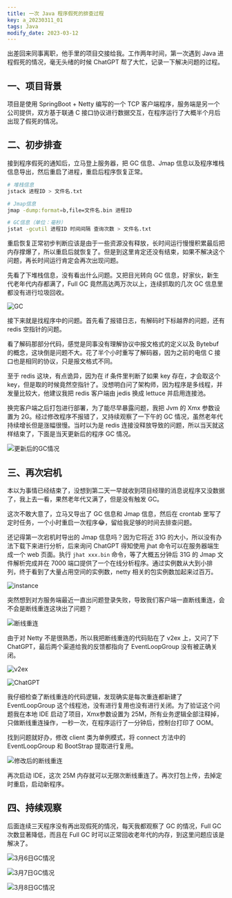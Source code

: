 ```yaml
---
title: 一次 Java 程序假死的排查过程
key: a_20230311_01
tags: Java
modify_date: 2023-03-12
---
```


出差回来同事离职，他手里的项目交接给我。工作两年时间，第一次遇到 Java 进程假死的情况，毫无头绪的时候 ChatGPT 帮了大忙，记录一下解决问题的过程。

<!--more-->

## 一、项目背景

项目是使用 SpringBoot + Netty 编写的一个 TCP 客户端程序，服务端是另一个公司提供，双方基于联通 C 接口协议进行数据交互，在程序运行了大概半个月后出现了假死的情况。

## 二、初步排查

接到程序假死的通知后，立马登上服务器，把 GC 信息、Jmap 信息以及程序堆栈信息导出，然后重启了进程，重启后程序恢复正常。

```sh
# 堆栈信息
jstack 进程ID > 文件名.txt

# Jmap信息
jmap -dump:format=b,file=文件名.bin 进程ID

# GC信息（单位：毫秒）
jstat -gcutil 进程ID 时间间隔 查询次数 > 文件名.txt
```

重启恢复正常初步判断应该是由于一些资源没有释放，长时间运行慢慢积累最后把内存撑爆了，所以重启后就恢复了。但是到这里肯定还没有结束，如果不解决这个问题，再长时间运行肯定会再次出现问题。

先看了下堆栈信息，没有看出什么问题。又把目光转向 GC 信息，好家伙，新生代老年代内存都满了，Full GC 竟然高达两万次以上，连续抓取的几次 GC 信息里都没有进行垃圾回收。

![GC](/images/20230311/yFlJJpq.jpeg)

接下来就是找程序中的问题。首先看了报错日志，有解码时下标越界的问题，还有 redis 空指针的问题。

看了解码那部分代码，感觉是同事没有理解协议中报文格式的定义以及 Bytebuf 的概念，这块倒是问题不大。花了半个小时重写了解码器，因为之前的电信 C 接口也是相同的协议，只是报文格式不同。

至于 redis 这块，有点诡异，因为在 if 条件里判断了如果 key 存在，才会取这个 key，但是取的时候竟然空指针了。没想明白问了架构师，因为程序是多线程，并发量比较大，他建议我把 redis 客户端由 jedis 换成 lettuce 并启用连接池。

换完客户端之后打包进行部署，为了能尽早暴露问题，我把 Jvm 的 Xmx 参数设置为 2G。经过修改程序不报错了，又持续观察了一下午的 GC 情况，虽然老年代持续增长但是涨幅很慢。当时以为是 redis 连接没释放导致的问题，所以当天就这样结束了，下面是当天更新后的程序 GC 情况。

![更新后的GC情况](/images/20230311/image-20230314224007706.png)

## 三、再次宕机

本以为事情已经结束了，没想到第二天一早就收到项目经理的消息说程序又没数据了，我上去一看，果然老年代又满了，但是没有触发 GC。

这次不敢大意了，立马又导出了 GC 信息和 Jmap 信息，然后在 crontab 里写了定时任务，一个小时重启一次程序😂，留给我足够的时间去排查问题。

还记得第一次宕机时导出的 Jmap 信息吗？因为它将近 31G 的大小，所以没有办法下载下来进行分析，后来询问 ChatGPT 得知使用 jhat 命令可以在服务器端生成一个 web 页面。执行 `jhat xxx.bin` 命令，等了大概五分钟后 31G 的 Jmap 文件解析完成并在 7000 端口提供了一个在线分析程序。通过实例数从大到小排列，终于看到了大量占用空间的实例数，netty 相关的包实例数加起来过百万。

![instance](/images/20230311/WFc6XPf.png)

突然想到对方服务端最近一直出问题登录失败，导致我们客户端一直断线重连，会不会是断线重连这块出了问题？

![断线重连](/images/20230311/FlsMkCd.png)

由于对 Netty 不是很熟悉，所以我把断线重连的代码贴在了 v2ex 上，又问了下 ChatGPT，最后两个渠道给我的反馈都指向了 EventLoopGroup 没有被正确关闭。

![v2ex](/images/20230311/image-20230314230734953.png)

![ChatGPT](/images/20230311/image-20230314230823557.png)

我仔细检查了断线重连的代码逻辑，发现确实是每次重连都新建了 EventLoopGroup 这个线程池，没有进行复用也没有进行关闭。为了验证这个问题我在本地 IDE 启动了项目，Xmx参数设置为 25M，所有业务逻辑全部注释掉，只做断线重连操作，一秒一次，在程序运行了一分钟后，控制台打印了 OOM。

找到问题就好办，修改 client 类为单例模式，将 connect 方法中的 EventLoopGroup 和 BootStrap 提取进行复用。

![修改后的断线重连](/images/20230311/image-20230314232408714.png)

再次启动 IDE，这次 25M 内存就可以无限次断线重连了。再次打包上传，去掉定时重启，启动新程序。

## 四、持续观察

后面连续三天程序没有再出现假死的情况，每天我都观察了 GC 的情况，Full GC 次数显著降低，而且在 Full GC 时可以正常回收老年代的内存，到这里问题应该是解决了。

![3月6日GC情况](/images/20230311/image-20230314232842565.png)

![3月7日GC情况](/images/20230311/image-20230314232910549.png)

![3月8日GC情况](/images/20230311/image-20230314232924795.png)
